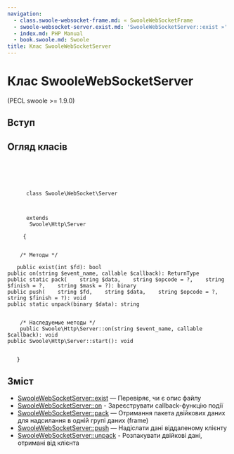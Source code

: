 ```yaml
---
navigation:
  - class.swoole-websocket-frame.md: « SwooleWebSocketFrame
  - swoole-websocket-server.exist.md: 'SwooleWebSocketServer::exist »'
  - index.md: PHP Manual
  - book.swoole.md: Swoole
title: Клас SwooleWebSocketServer
---
```

# Клас SwooleWebSocketServer

(PECL swoole >= 1.9.0)

## Вступ

## Огляд класів

```classsynopsis



    
     
      class Swoole\WebSocket\Server
     

     
      extends
       Swoole\Http\Server
     
     {


    /* Методы */
    
   public exist(int $fd): bool
public on(string $event_name, callable $callback): ReturnType
public static pack(    string $data,    string $opcode = ?,    string $finish = ?,    string $mask = ?): binary
public push(    string $fd,    string $data,    string $opcode = ?,    string $finish = ?): void
public static unpack(binary $data): string


    /* Наследуемые методы */
    public Swoole\Http\Server::on(string $event_name, callable $callback): void
public Swoole\Http\Server::start(): void


   }
```

## Зміст

-   [SwooleWebSocketServer::exist](swoole-websocket-server.exist.md) — Перевіряє, чи є опис файлу
-   [SwooleWebSocketServer::on](swoole-websocket-server.on.md) - Зареєструвати callback-функцію події
-   [SwooleWebSocketServer::pack](swoole-websocket-server.pack.md) — Отримання пакета двійкових даних для надсилання в одній групі даних (frame)
-   [SwooleWebSocketServer::push](swoole-websocket-server.push.md) — Надіслати дані віддаленому клієнту
-   [SwooleWebSocketServer::unpack](swoole-websocket-server.unpack.md) - Розпакувати двійкові дані, отримані від клієнта
